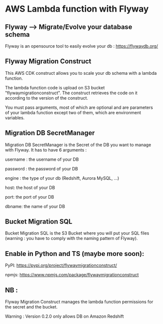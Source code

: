 # AWS Lambda function with Flyway
## Flyway --> Migrate/Evolve your database schema
Flyway is an opensource tool to easily evolve your db : https://flywaydb.org/

## Flyway Migration Construct 
This AWS CDK construct allows you to scale your db schema with a lambda function. 

The lambda function code is upload on S3 bucket "flywaymigrationconstruct". The construct retrieves the code on it according
to the version of the construct. 

You must pass arguments, most of which are optional and are parameters of your lambda function except two of them,
which are environment variables. 

## Migration DB SecretManager 
Migration DB SecretManager is the Secret of the DB you want to manage with Flyway. 
It has to have 6 arguments : 

username : the username of your DB

password : the password of your DB

engine : the type of your db (Redshift, Aurora MySQL, ...)

host: the host of your DB 

port: the port of your DB 

dbname: the name of your DB

## Bucket Migration SQL
Bucket Migration SQL is the S3 Bucket where you will put your SQL files 
(warning : you have to comply with the naming pattern of Flyway). 

## Enable in Python and TS (maybe more soon):
PyPI: https://pypi.org/project/flywaymigrationconstruct/

npmjs: https://www.npmjs.com/package/flywaymigrationconstruct

## NB : 
Flyway Migration Construct manages the lambda function permissions for the secret and the bucket. 

Warning : Version 0.2.0 only allows DB on Amazon Redshift



